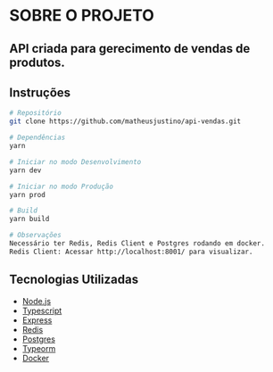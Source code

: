 # SOBRE O PROJETO

## API criada para gerecimento de vendas de produtos.

## Instruções

```bash
# Repositório
git clone https://github.com/matheusjustino/api-vendas.git

# Dependências
yarn

# Iniciar no modo Desenvolvimento
yarn dev

# Iniciar no modo Produção
yarn prod

# Build
yarn build

# Observações
Necessário ter Redis, Redis Client e Postgres rodando em docker.
Redis Client: Acessar http://localhost:8001/ para visualizar.
```

## Tecnologias Utilizadas

-   [Node.js](https://nodejs.org/en/docs/)
-   [Typescript](https://www.typescriptlang.org/)
-   [Express](https://expressjs.com/)
-   [Redis](https://redis.io/)
-   [Postgres](https://www.postgresql.org/)
-   [Typeorm](https://typeorm.io/)
-   [Docker](https://www.docker.com/)
